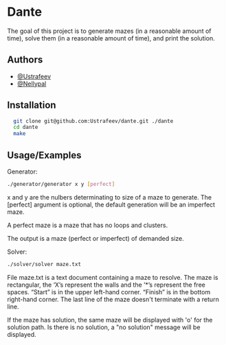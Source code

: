 
# Dante

The goal of this project is to generate mazes (in a reasonable amount of time), solve them (in a reasonable
amount of time), and print the solution.

## Authors

- [@Ustrafeev](https://github.com/Ustrafeev)
- [@Nellypal](https://github.com/Nellypal)

## Installation

```bash
  git clone git@github.com:Ustrafeev/dante.git ./dante
  cd dante
  make
```
    
## Usage/Examples

Generator:

```bash
./generator/generator x y [perfect]
```
x and y are the nulbers determinating to size of a maze to generate. The [perfect] argument is optional, the default generation will be an imperfect maze.

A perfect maze is a maze that has no loops and clusters.

The output is a maze (perfect or imperfect) of demanded size.

Solver:

```bash
./solver/solver maze.txt
```

File maze.txt is a text document containing a maze to resolve. The maze is rectangular, the ‘X’s represent the walls and the ’*’s represent the free spaces. “Start” is in the upper left-hand corner. “Finish” is in the bottom right-hand corner. The last line of the maze doesn't terminate with a return line.

If the maze has solution, the same maze will be displayed with 'o' for the solution path. Is there is no solution, a "no solution" message will be displayed.